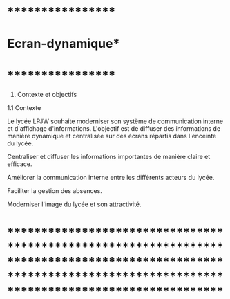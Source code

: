 # ****************
# Ecran-dynamique*
# ****************
1. Contexte et objectifs 

1.1 Contexte 

Le lycée LPJW souhaite moderniser son système de communication interne et d'affichage d'informations. L'objectif est de diffuser des informations de manière dynamique et centralisée sur des écrans répartis dans l'enceinte du lycée. 

Centraliser et diffuser les informations importantes de manière claire et efficace. 

Améliorer la communication interne entre les différents acteurs du lycée. 

Faciliter la gestion des absences. 

Moderniser l'image du lycée et son attractivité. 

 # ******************************************************************************************************************************************************************************************************************************************************

1.2 Objectifs 

Le présent projet vise à développer une application web pour le lycée, accessible depuis un Raspberry Pi, permettant de gérer divers aspects de la vie scolaire : 

Gestion des absences des professeurs et du personnel. 

Configuration des groupes d'écrans et des contenus à afficher. 

Diffusion d'informations ponctuelles et d'alertes. 

Personnalisation du style de l'interface pour chaque utilisateur. 

Gestion des menus et conversion en images pour affichage 

 # ******************************************************************************************************************************************************************************************************************************************************

2. Fonctionnalités principales 

L'application web propose les fonctionnalités suivantes : 

Affichage Actuel : Configuration des URL des contenus à afficher sur les écrans connectés. 

Gestion des Absences : Saisie et consultation des absences des enseignants et du personnel. 

Gestion des Affichages : Création et suppression de groupes d'écrans, envoi de liens et de commandes, affichage d'alertes. 

Configuration des Hôtes/Groupes : Ajout, suppression et modification des Raspberry Pi et des groupes d'écrans. 

Informations Ponctuelles : Ajout d'informations temporaires à afficher sur les écrans. 

Personnalisation de l'interface : Les utilisateurs pourront personnaliser leur profil et l'affichage des informations en fonction de leurs besoins. 

Configuration des Menus : Conversion des pages de menus en images pour une meilleure lisibilité sur les écrans. 

 # ******************************************************************************************************************************************************************************************************************************************************

3. Architecture technique et choix technologiques 

3.1 Architecture du site 

Le projet est basé sur une architecture LAMP :  

Linux : Système d'exploitation stable et sécurisé, largement utilisé pour les serveurs web. 

Apache : Serveur web performant et largement utilisé. 

MySQL : Base de données relationnelle robuste et fiable pour stocker les données du site. 

PHP : Langage de programmation backend pour le développement d'applications web dynamiques. 

 # ******************************************************************************************************************************************************************************************************************************************************

3.2 Choix technologiques 

Langages de programmation : 

PHP : Pour le développement backend de l'application web dynamique. Il offre une grande flexibilité et s'intègre facilement avec la base de données MySQL. 

HTML/CSS : Langages fondamentaux pour la structuration et la mise en forme des pages web interactives et attrayantes. 

JavaScript : Permet d'ajouter des fonctionnalités interactives et dynamiques au site web, comme des animations, des formulaires de validation et des interactions utilisateur. 

# ******************************************************************************************************************************************************************************************************************************************************

Outils et protocoles : 

FTP/SSH : Protocoles sécurisés pour le transfert de fichiers et la gestion du serveur. 

Mode kiosque : Permet de transformer le Raspberry Pi en un terminal d'affichage dédié, idéal pour diffuser des informations sur les écrans du lycée. 

 

 

 
